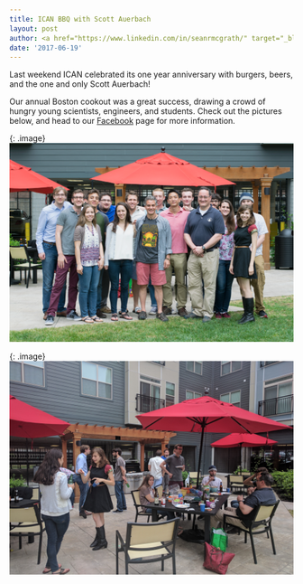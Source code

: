 ```yaml
---
title: ICAN BBQ with Scott Auerbach
layout: post
author: <a href="https://www.linkedin.com/in/seanrmcgrath/" target="_blank">Sean McGrath</a>
date: '2017-06-19'
---
```

Last weekend ICAN celebrated its one year anniversary with burgers, beers, and the one and only Scott Auerbach!

Our annual Boston cookout was a great success, drawing a crowd of hungry young scientists, engineers, and students. Check out the pictures below, and head to our [Facebook](https://www.facebook.com/groups/iconsalumni/) page for more information.

{: .image}
<img src="/img/2017_bbq/iCAN_cookout_062017_scaled.png" width="800" alt="group photo" />

{: .image}
<img src="/img/2017_bbq/IMG_20170617_154224.jpg" width="800" alt="bbq action shot"/>
